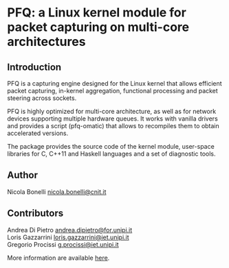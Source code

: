 PFQ: a Linux kernel module for packet capturing on multi-core architectures
===========================================================================

Introduction
------------

PFQ is a capturing engine designed for the Linux kernel that allows efficient 
packet capturing, in-kernel aggregation, functional processing and packet steering 
across sockets. 

PFQ is highly optimized for multi-core architecture, as well as for network 
devices supporting multiple hardware queues. It works with vanilla 
drivers and provides a script (pfq-omatic) that allows to recompiles them 
to obtain accelerated versions.

The package provides the source code of the kernel module, user-space 
libraries for C, C++11 and Haskell languages and a set of diagnostic tools.


Author
------

Nicola Bonelli <nicola.bonelli@cnit.it>  

Contributors
------------

Andrea Di Pietro <andrea.dipietro@for.unipi.it>  
Loris Gazzarrini <loris.gazzarrini@iet.unipi.it>  
Gregorio Procissi <g.procissi@iet.unipi.it>  

More information are available [here][1].


[1]: http://netgroup.iet.unipi.it/software/pfq/
